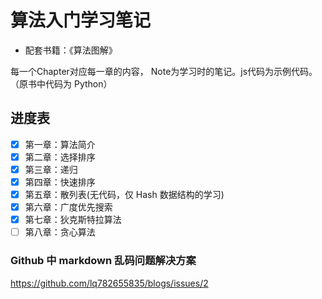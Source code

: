 # 算法入门学习笔记
- 配套书籍：《算法图解》

每一个Chapter对应每一章的内容， Note为学习时的笔记。js代码为示例代码。（原书中代码为 Python）

## 进度表
- [x] 第一章：算法简介
- [x] 第二章：选择排序
- [x] 第三章：递归
- [x] 第四章：快速排序
- [x] 第五章：散列表(无代码，仅 Hash 数据结构的学习)
- [x] 第六章：广度优先搜索
- [x] 第七章：狄克斯特拉算法
- [ ] 第八章：贪心算法

### Github 中 markdown 乱码问题解决方案
https://github.com/lq782655835/blogs/issues/2